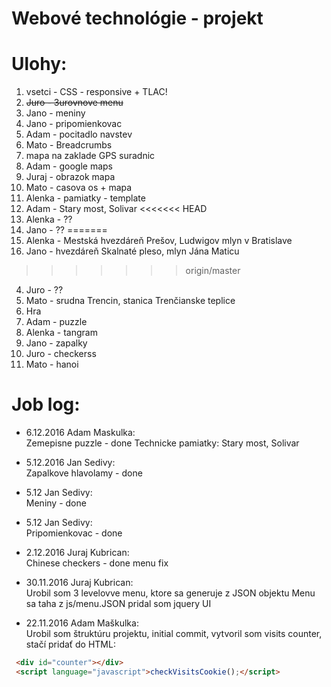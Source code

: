 # Webové technológie - projekt

Ulohy:
========
1. vsetci - CSS - responsive + TLAC!
2. ~~Juro - 3urovnove menu~~
3. Jano - meniny
4. Jano - pripomienkovac
5. Adam - pocitadlo navstev
6. Mato - Breadcrumbs
7. mapa na zaklade GPS suradnic
  1. Adam - google maps
  2. Juraj - obrazok mapa
8. Mato - casova os + mapa
9. Alenka - pamiatky - template
  1. Adam - Stary most, Solivar
<<<<<<< HEAD
  2. Alenka - ??
  3. Jano - ??
=======
  2. Alenka - Mestská hvezdáreň Prešov, Ludwigov mlyn v Bratislave
  3. Jano - hvezdáreň Skalnaté pleso, mlyn Jána Maticu
>>>>>>> origin/master
  4. Juro - ??
  5. Mato - srudna Trencin, stanica Trenčianske teplice
10. Hra
  1. Adam - puzzle
  2. Alenka - tangram
  3. Jano - zapalky
  4. Juro - checkerss
  5. Mato - hanoi



Job log:
========
* 6.12.2016 Adam Maskulka:<br>
Zemepisne puzzle - done
Technicke pamiatky: Stary most, Solivar

* 5.12.2016 Jan Sedivy:<br>
Zapalkove hlavolamy - done

* 5.12 Jan Sedivy:<br>
Meniny - done

* 5.12 Jan Sedivy:<br>
Pripomienkovac - done

* 2.12.2016 Juraj Kubrican:<br>
Chinese checkers - done
menu fix

* 30.11.2016 Juraj Kubrican:<br>
Urobil som 3 levelovve menu, ktore sa generuje z JSON objektu
Menu sa taha z js/menu.JSON
pridal som jquery UI


* 22.11.2016 Adam Maškulka:<br>
Urobil som štruktúru projektu, initial commit, vytvoril som visits counter, stačí pridať do HTML:
```html
 <div id="counter"></div>
 <script language="javascript">checkVisitsCookie();</script>
```
